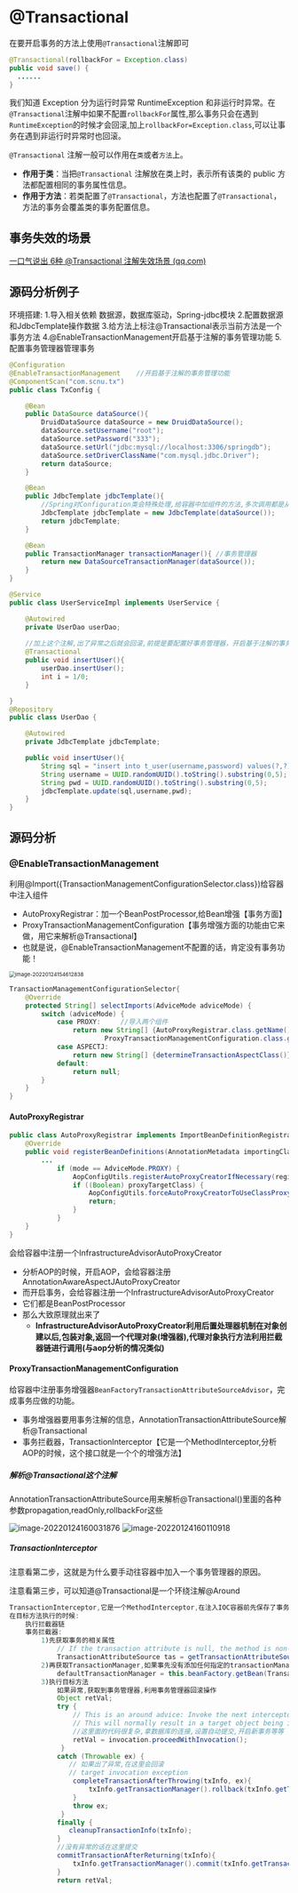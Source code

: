 # @Transactional

在要开启事务的方法上使用`@Transactional`注解即可

```java
@Transactional(rollbackFor = Exception.class)
public void save() {
  ......
}
```

我们知道 Exception 分为运行时异常 RuntimeException 和非运行时异常。在`@Transactional`注解中如果不配置`rollbackFor`属性,那么事务只会在遇到`RuntimeException`的时候才会回滚,加上`rollbackFor=Exception.class`,可以让事务在遇到非运行时异常时也回滚。

`@Transactional` 注解一般可以作用在`类`或者`方法`上。

- **作用于类**：当把`@Transactional` 注解放在类上时，表示所有该类的 public 方法都配置相同的事务属性信息。
- **作用于方法**：若类配置了`@Transactional`，方法也配置了`@Transactional`，方法的事务会覆盖类的事务配置信息。



## 事务失效的场景

[一口气说出 6种 @Transactional 注解失效场景 (qq.com)](https://mp.weixin.qq.com/s?__biz=Mzg2OTA0Njk0OA==&mid=2247486483&idx=2&sn=77be488e206186803531ea5d7164ec53&chksm=cea243d8f9d5cacecaa5c5daae4cde4c697b9b5b21f96dfc6cce428cfcb62b88b3970c26b9c2&token=816772476&lang=zh_CN#rd)



## 源码分析例子

环境搭建:
1.导入相关依赖
     数据源，数据库驱动，Spring-jdbc模块
2.配置数据源和JdbcTemplate操作数据
3.给方法上标注@Transactional表示当前方法是一个事务方法
4.@EnableTransactionManagement开启基于注解的事务管理功能
5.配置事务管理器管理事务

```java
@Configuration
@EnableTransactionManagement	//开启基于注解的事务管理功能
@ComponentScan("com.scnu.tx")
public class TxConfig {

    @Bean
    public DataSource dataSource(){
        DruidDataSource dataSource = new DruidDataSource();
        dataSource.setUsername("root");
        dataSource.setPassword("333");
        dataSource.setUrl("jdbc:mysql://localhost:3306/springdb");
        dataSource.setDriverClassName("com.mysql.jdbc.Driver");
        return dataSource;
    }

    @Bean
    public JdbcTemplate jdbcTemplate(){
        //Spring对Configuration类会特殊处理,给容器中加组件的方法,多次调用都是从容器中找组件
        JdbcTemplate jdbcTemplate = new JdbcTemplate(dataSource());
        return jdbcTemplate;
    }

    @Bean
    public TransactionManager transactionManager(){	//事务管理器
        return new DataSourceTransactionManager(dataSource());
    }
}
```

```java
@Service
public class UserServiceImpl implements UserService {

    @Autowired
    private UserDao userDao;
	
    //加上这个注解,出了异常之后就会回滚,前提是要配置好事务管理器，开启基于注解的事务管理功能@EnableTransactionManagement
    @Transactional
    public void insertUser(){
        userDao.insertUser();
        int i = 1/0;
    }

}
@Repository
public class UserDao {

    @Autowired
    private JdbcTemplate jdbcTemplate;

    public void insertUser(){
        String sql = "insert into t_user(username,password) values(?,?)";
        String username = UUID.randomUUID().toString().substring(0,5);
        String pwd = UUID.randomUUID().toString().substring(0,5);
        jdbcTemplate.update(sql,username,pwd);
    }
}

```



## 源码分析

### @EnableTransactionManagement

利用@Import({TransactionManagementConfigurationSelector.class})给容器中注入组件

- AutoProxyRegistrar：加一个BeanPostProcessor,给Bean增强【事务方面】
- ProxyTransactionManagementConfiguration【事务增强方面的功能由它来做，用它来解析@Transactional】
- 也就是说，@EnableTransactionManagement不配置的话，肯定没有事务功能！

<img src="https://raw.githubusercontent.com/xuhaoyao/images/master/img/image-20220124154612838.png" alt="image-20220124154612838" style="zoom:67%;" />

```java
TransactionManagementConfigurationSelector{
	@Override
	protected String[] selectImports(AdviceMode adviceMode) {
		switch (adviceMode) {
			case PROXY:		//导入两个组件
				return new String[] {AutoProxyRegistrar.class.getName(),
						ProxyTransactionManagementConfiguration.class.getName()};
			case ASPECTJ:
				return new String[] {determineTransactionAspectClass()};
			default:
				return null;
		}
	}
}
```

#### AutoProxyRegistrar

```java
public class AutoProxyRegistrar implements ImportBeanDefinitionRegistrar{
    @Override
	public void registerBeanDefinitions(AnnotationMetadata importingClassMetadata, BeanDefinitionRegistry registry){
        ...
            if (mode == AdviceMode.PROXY) {
                AopConfigUtils.registerAutoProxyCreatorIfNecessary(registry);  //看这里
                if ((Boolean) proxyTargetClass) {
                    AopConfigUtils.forceAutoProxyCreatorToUseClassProxying(registry);
                    return;
                }
            }
    }
}
```

会给容器中注册一个InfrastructureAdvisorAutoProxyCreator

- 分析AOP的时候，开启AOP，会给容器注册AnnotationAwareAspectJAutoProxyCreator
- 而开启事务，会给容器注册一个InfrastructureAdvisorAutoProxyCreator
- 它们都是BeanPostProcessor
- 那么大致原理就出来了
  - **InfrastructureAdvisorAutoProxyCreator利用后置处理器机制在对象创建以后,包装对象,返回一个代理对象(增强器),代理对象执行方法利用拦截器链进行调用(与aop分析的情况类似)**

#### ProxyTransactionManagementConfiguration

给容器中注册事务增强器`BeanFactoryTransactionAttributeSourceAdvisor`，完成事务应做的功能。

- 事务增强器要用事务注解的信息，AnnotationTransactionAttributeSource解析@Transactional
- 事务拦截器，TransactionInterceptor【它是一个MethodInterceptor,分析AOP的时候，这个接口就是一个个的增强方法】

##### 解析@Transactional这个注解

AnnotationTransactionAttributeSource用来解析@Transactional()里面的各种参数propagation,readOnly,rollbackFor这些

<img src="https://raw.githubusercontent.com/xuhaoyao/images/master/img/image-20220124160031876.png" alt="image-20220124160031876"  />

<img src="https://raw.githubusercontent.com/xuhaoyao/images/master/img/image-20220124160110918.png" alt="image-20220124160110918"  />

##### TransactionInterceptor

注意看第二步，这就是为什么要手动往容器中加入一个事务管理器的原因。

注意看第三步，可以知道@Transactional是一个环绕注解@Around

```java
TransactionInterceptor,它是一个MethodInterceptor,在注入IOC容器前先保存了事务注解的信息,事务管理器
在目标方法执行的时候:
    执行拦截器链
    事务拦截器:
        1)先获取事务的相关属性
            // If the transaction attribute is null, the method is non-transactional.
            TransactionAttributeSource tas = getTransactionAttributeSource();
        2)再获取TransactionManager,如果事先没有添加任何指定的transactionManager,那么从容器里面拿
            defaultTransactionManager = this.beanFactory.getBean(TransactionManager.class);
        3)执行目标方法
            如果异常,获取到事务管理器,利用事务管理器回滚操作
            Object retVal;
            try {
                // This is an around advice: Invoke the next interceptor in the chain.
                // This will normally result in a target object being invoked.
                //这里面的代码很复杂,拿数据库的连接,设置自动提交,开启新事务等等
                retVal = invocation.proceedWithInvocation();  
             }
            catch (Throwable ex) {
               // 如果出了异常,在这里会回滚
               // target invocation exception
                completeTransactionAfterThrowing(txInfo, ex){
                    txInfo.getTransactionManager().rollback(txInfo.getTransactionStatus());
                }
                throw ex;
             }
            finally {
               cleanupTransactionInfo(txInfo);
            }
            //没有异常的话在这里提交
            commitTransactionAfterReturning(txInfo){
                txInfo.getTransactionManager().commit(txInfo.getTransactionStatus());
            }
            return retVal;
```